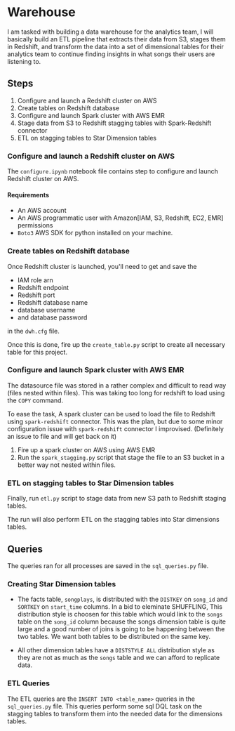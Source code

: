 # Warehouse
I am tasked with building a data warehouse for the analytics team, I will basically build an ETL pipeline that extracts their data from S3, stages them in Redshift, and transform the data into a set of dimensional tables for their analytics team to continue finding insights in what songs their users are listening to.

## Steps 
1. Configure and launch a Redshift cluster on AWS
2. Create tables on Redshift database
3. Configure and launch Spark cluster with AWS EMR
4. Stage data from S3 to Redshift stagging tables with Spark-Redshift connector
5. ETL on stagging tables to Star Dimension tables

### Configure and launch a Redshift cluster on AWS
The `configure.ipynb` notebook file contains step to configure and launch Redshift cluster on AWS. 

#### Requirements
* An AWS account 
* An AWS programmatic user with Amazon[IAM, S3, Redshift, EC2, EMR] permissions
* `Boto3` AWS SDK for python installed on your machine.

### Create tables on Redshift database
Once Redshift cluster is launched, you'll need to get and save the  
* IAM role arn
* Redshift endpoint 
* Redshift port 
* Redshift database name
* database username 
* and database password

in the `dwh.cfg` file.

Once this is done, fire up the `create_table.py` script to create all necessary table for this project.

### Configure and launch Spark cluster with AWS EMR
The datasource file was stored in a rather complex and difficult to read way (files nested within files). This was taking too long for redshift to load using the `COPY` command.

To ease the task, A spark cluster can be used to load the file to Redshift using `spark-redshift` connector. This was the plan, but due to some minor configuration issue with `spark-redshift` connector I improvised. (Definitely an issue to file and will get back on it)

1. Fire up a spark cluster on AWS using AWS EMR
2. Run the `spark_stagging.py` script that stage the file to an S3 bucket in a better way not nested within files.


### ETL on stagging tables to Star Dimension tables
Finally, run `etl.py` script to stage data from new S3 path to Redshift staging tables.

The run will also perform ETL on the stagging tables into Star dimensions tables.


## Queries
The queries ran for all processes are saved in the `sql_queries.py` file.

### Creating Star Dimension tables
* The facts table, `songplays`, is distributed with the `DISTKEY` on `song_id` and `SORTKEY` on `start_time` columns. 
 In a bid to eleminate SHUFFLING, This distribution style is choosen for this table which would link to the `songs` table on the `song_id` column because the songs dimension table is quite large and a good number of joins is going to be happening between the two tables. 
 We want both tables to be distributed on the same key.

 * All other dimension tables have a `DISTSTYLE ALL` distribution style as they are not as much as the `songs` table and we can afford to replicate data.

### ETL Queries
The ETL queries are the `INSERT INTO <table_name>` queries in the `sql_queries.py` file. This queries perform some sql DQL task on the stagging tables to transform them into the needed data for the dimensions tables.